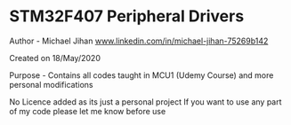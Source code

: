 # STM32F407 Peripheral Drivers
Author - Michael Jihan www.linkedin.com/in/michael-jihan-75269b142 

Created on 18/May/2020

Purpose - Contains all codes taught in MCU1 (Udemy Course) and more personal modifications

No Licence added as its just a personal project If you want to use any part of my code please let me know before use
